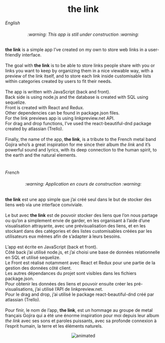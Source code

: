 <h1 align="center">the link</h1>

<em>English</em>

<h6 align="center">:warning: This app is still under construction :warning:</h6>

<strong>the link</strong> is a simple app I’ve created on my own to store web links in a user-friendly interface.
<br>
<br>
The goal with <strong>the link</strong> is to be able to store links people share with you or links you want to keep by organizing them in a nice viewable way, with a preview of the link itself, and to store each link inside customisable lists within categories created by users to fit their needs.
<br>
<br>
The app is written with JavaScript (back and front).
<br>
Back side is using node.js and the database is created with SQL using sequelize.
<br>
Front is created with React and Redux.
<br>
Other dependencies can be found in package.json files.
<br>
For the link previews app is using linkpreview.net API.
<br>
For drag and drop functions, I’ve used the react-beautiful-dnd package created by atlassian (Trello).
<br>
<br>
Finally, the name of the app, <strong>the link</strong>, is a tribute to the French metal band Gojira who’s a great inspiration for me since their album <em>the link</em> and it’s powerful sound and lyrics, with its deep connection to the human spirit, to the earth and the natural elements.

<h1 align="center"> </h1>


<em>French</em>

<h6 align="center">:warning: Application en cours de construction :warning:</h6>

<strong>the link</strong> est une app simple que j’ai créé seul dans le but de stocker des liens web via une interface conviviale.
<br>
<br>
Le but avec <strong>the link</strong> est de pouvoir stocker des liens que l’on nous partage ou qu’on a simplement envie de garder, en les organisant à l’aide d’une visualisation attrayante, avec une prévisualisation des liens, et en les stockant dans des catégories et des listes customisables créées par les utilisateurs eux mêmes afin de s’adapter à leurs besoins. 
<br>
<br>
L’app est écrite en JavaScript (back et front).
<br>
Côté back j’ai utilisé node.js, et j’ai choisi une base de données relationnelle en SQL et utilisé sequelize.
<br>
Le Front est réalisé notamment avec React et Redux pour une partie de la gestion des données côté client.
<br>
Les autres dépendances du projet sont visibles dans les fichiers package.json.
<br>
Pour obtenir les données des liens et pouvoir ensuite créer les pré-visualisations, j’ai utilisé l’API de linkpreview.net. 
<br>
Pour le drag and drop, j’ai utilisé le package react-beautiful-dnd créé par atlassian (Trello).
<br>
<br>
Pour finir, le nom de l’app, <strong>the link</strong>, est un hommage au groupe de metal français Gojira qui a été une énorme inspiration pour moi depuis leur album <em>the link</em> avec ses sons et paroles puissants, avec sa profonde connexion à l’esprit humain, la terre et les éléments naturels.

<p align="center">
  <img src="https://github.com/theodorebing/Discovery/blob/main/the%20link%20demo.gif" alt="animated" />
</p>
